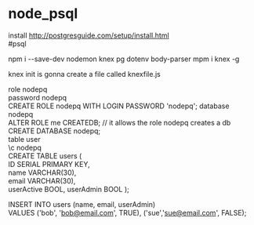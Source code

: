 # node_psql


install http://postgresguide.com/setup/install.html  
#psql  

npm i --save-dev nodemon knex pg dotenv body-parser
mpm i knex -g  

knex init is gonna create a file called knexfile.js  

role nodepq  
password nodepq  
  CREATE ROLE nodepq WITH LOGIN PASSWORD 'nodepq';
database nodepq  
  ALTER ROLE me CREATEDB; // it allows the role nodepq creates a db  
  CREATE DATABASE nodepq;  
table user  
  \c nodepq  
  CREATE TABLE users (  
  ID SERIAL PRIMARY KEY,  
  name VARCHAR(30),  
  email VARCHAR(30),  
  userActive BOOL,
  userAdmin BOOL
);  

INSERT INTO users (name, email, userAdmin)  
VALUES ('bob', 'bob@email.com', TRUE), ('sue','sue@email.com', FALSE);  


